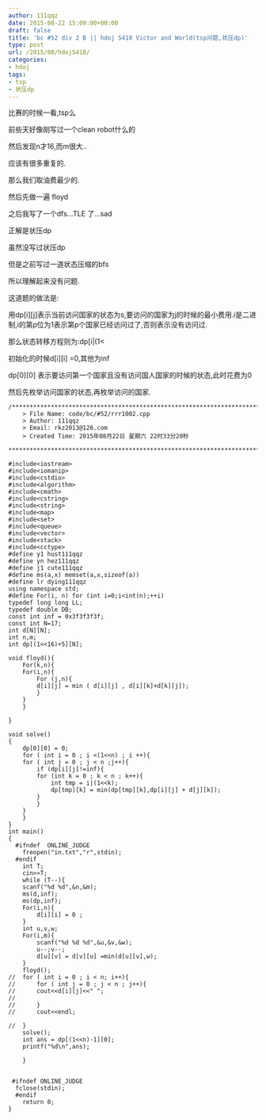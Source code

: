 ```yaml
---
author: 111qqz
date: 2015-08-22 15:09:00+00:00
draft: false
title: 'bc #52 div 2 B || hdoj 5418 Victor and World(tsp问题,状压dp)'
type: post
url: /2015/08/hdoj5418/
categories:
- hdoj
tags:
- tsp
- 状压dp
---
```





比赛的时候一看,tsp么




前些天好像刚写过一个clean robot什么的




然后发现n才16,而m很大..




应该有很多重复的.




那么我们取油费最少的.




然后先做一遍 floyd




之后我写了一个dfs...TLE 了...sad




正解是状压dp




虽然没写过状压dp




但是之前写过一道状态压缩的bfs




所以理解起来没有问题.




这道题的做法是:




用dp[i][j]表示当前访问国家的状态为s,要访问的国家为j的时候的最小费用.i是二进制,i的第p位为1表示第p个国家已经访问过了,否则表示没有访问过.




那么状态转移方程则为:dp[i|(1<


初始化的时候d[i][i] =0,其他为inf




dp[0][0] 表示要访问第一个国家且没有访问国人国家的时候的状态,此时花费为0




然后先枚举访问国家的状态,再枚举访问的国家.


 

    
    /*************************************************************************
    	> File Name: code/bc/#52/rrr1002.cpp
    	> Author: 111qqz
    	> Email: rkz2013@126.com 
    	> Created Time: 2015年08月22日 星期六 22时33分20秒
     ************************************************************************/
    
    #include<iostream>
    #include<iomanip>
    #include<cstdio>
    #include<algorithm>
    #include<cmath>
    #include<cstring>
    #include<string>
    #include<map>
    #include<set>
    #include<queue>
    #include<vector>
    #include<stack>
    #include<cctype>
    #define y1 hust111qqz
    #define yn hez111qqz
    #define j1 cute111qqz
    #define ms(a,x) memset(a,x,sizeof(a))
    #define lr dying111qqz
    using namespace std;
    #define For(i, n) for (int i=0;i<int(n);++i)  
    typedef long long LL;
    typedef double DB;
    const int inf = 0x3f3f3f3f;
    const int N=17;
    int d[N][N];
    int n,m;
    int dp[(1<<16)+5][N];
    
    void floyd(){
        For(k,n){
    	For(i,n){
    	    For (j,n){
    		d[i][j] = min ( d[i][j] , d[i][k]+d[k][j]);
    	    }
    	}
        }
    
    }
    
    void solve()
    {
        dp[0][0] = 0;
        for ( int i = 0 ; i <(1<<n) ; i ++){
    	for ( int j = 0 ; j < n ;j++){
    	    if (dp[i][j]!=inf){
    		for (int k = 0 ; k < n ; k++){
    		    int tmp = i|(1<<k);
    		    dp[tmp][k] = min(dp[tmp][k],dp[i][j] + d[j][k]);
    		}
    	    }
    	}
        }
    }
    int main()
    {
      #ifndef  ONLINE_JUDGE 
        freopen("in.txt","r",stdin);
      #endif
        int T;
        cin>>T;
        while (T--){
    	scanf("%d %d",&n,&m);
    	ms(d,inf);
    	ms(dp,inf);
    	For(i,n){
    	    d[i][i] = 0 ;
    	}
    	int u,v,w;
    	For(i,m){
    	    scanf("%d %d %d",&u,&v,&w);
    	    u--;v--;
    	    d[u][v] = d[v][u] =min(d[u][v],w);
    	}
    	floyd();
    //	for ( int i = 0 ; i < n; i++){
    //	    for ( int j = 0 ; j < n ; j++){
    //		cout<<d[i][j]<<" ";
    //	    
    //	    }
    //	    cout<<endl;
    
    //	}
    	solve();
    	int ans = dp[(1<<n)-1][0];
    	printf("%d\n",ans);
    
        }
      
      
     #ifndef ONLINE_JUDGE  
      fclose(stdin);
      #endif
    	return 0;
    }
    



